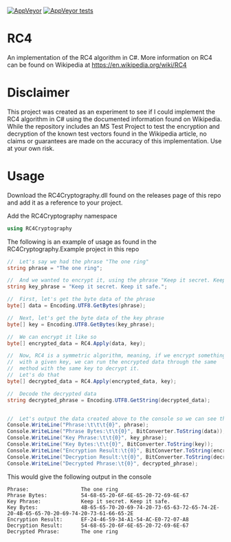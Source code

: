 [![AppVeyor](https://img.shields.io/appveyor/ci/manbeardgames/RC4)](https://ci.appveyor.com/project/manbeardgames/rc4)
[![AppVeyor tests](https://img.shields.io/appveyor/tests/manbeardgames/RC4)](https://ci.appveyor.com/project/manbeardgames/rc4)

# RC4
An implementation of the RC4 algorithm in C#.  More information on RC4 can be found on Wikipedia at https://en.wikipedia.org/wiki/RC4

# Disclaimer
This project was created as an experiment to see if I could implement the RC4 algorithm in C# using the documented information found on Wikipedia.  While the repository includes an MS Test Project to test the encryption and decryption of the known test vectors found in the Wikipedia article, no claims or guarantees are made on the accuracy of this implementation.  Use at your own risk.

# Usage
Download the RC4Cryptography.dll found on the releases page of this repo and add it as a reference to your project.  

Add the RC4Cryptography namespace
```cs
using RC4Cryptography
```

The following is an example of usage as found in the RC4Cryptography.Example project in this repo
```cs
//  Let's say we had the phrase "The one ring"
string phrase = "The one ring";

//  And we wanted to encrypt it, using the phrase "Keep it secret. Keep it safe."
string key_phrase = "Keep it secret. Keep it safe.";

//  First, let's get the byte data of the phrase
byte[] data = Encoding.UTF8.GetBytes(phrase);

//  Next, let's get the byte data of the key phrase
byte[] key = Encoding.UTF8.GetBytes(key_phrase);

//  We can encrypt it like so
byte[] encrypted_data = RC4.Apply(data, key);

//  Now, RC4 is a symmetric algorithm, meaning, if we encrypt something
//  with a given key, we can run the encrypted data through the same
//  method with the same key to decrypt it.
//  Let's do that
byte[] decrypted_data = RC4.Apply(encrypted_data, key);

//  Decode the decrypted data
string decrypted_phrase = Encoding.UTF8.GetString(decrypted_data);


//  Let's output the data created above to the console so we can see the results
Console.WriteLine("Phrase:\t\t\t{0}", phrase);
Console.WriteLine("Phrase Bytes:\t\t{0}", BitConverter.ToString(data));
Console.WriteLine("Key Phrase:\t\t{0}", key_phrase);
Console.WriteLine("Key Bytes:\t\t{0}", BitConverter.ToString(key));
Console.WriteLine("Encryption Result:\t{0}", BitConverter.ToString(encrypted_data));
Console.WriteLine("Decryption Result:\t{0}", BitConverter.ToString(decrypted_data));
Console.WriteLine("Decrypted Phrase:\t{0}", decrypted_phrase);
```

This would give the following output in the console
```
Phrase:                 The one ring
Phrase Bytes:           54-68-65-20-6F-6E-65-20-72-69-6E-67
Key Phrase:             Keep it secret. Keep it safe.
Key Bytes:              4B-65-65-70-20-69-74-20-73-65-63-72-65-74-2E-20-4B-65-65-70-20-69-74-20-73-61-66-65-2E
Encryption Result:      EF-24-46-59-34-A1-54-AC-E0-72-07-A8
Decryption Result:      54-68-65-20-6F-6E-65-20-72-69-6E-67
Decrypted Phrase:       The one ring
```




